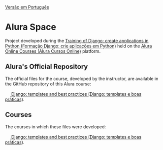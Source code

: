 [Versão em Português](README.md)

# Alura Space

Project developed during the [Training of Django: create applications in Python (Formação Django: crie aplicações em Python)](https://cursos.alura.com.br/formacao-django) held on the [Alura Online Courses (Alura Cursos Online)](https://alura.com.br) platform.

## Alura's Official Repository

The official files for the course, developed by the instructor, are available in the GitHub repository of this Alura course:

[<img src="https://www.alura.com.br/assets/api/cursos/django-templates-boas-praticas.svg" width="16px" height="16px"> Django: templates and best practices (Django: templates e boas práticas)](https://github.com/alura-cursos/alura_space).

## Courses

The courses in which these files were developed:

[<img src="https://www.alura.com.br/assets/api/cursos/django-templates-boas-praticas.svg" width="16px" height="16px"> Django: templates and best practices (Django: templates e boas práticas)](https://cursos.alura.com.br/course/django-templates-boas-praticas).